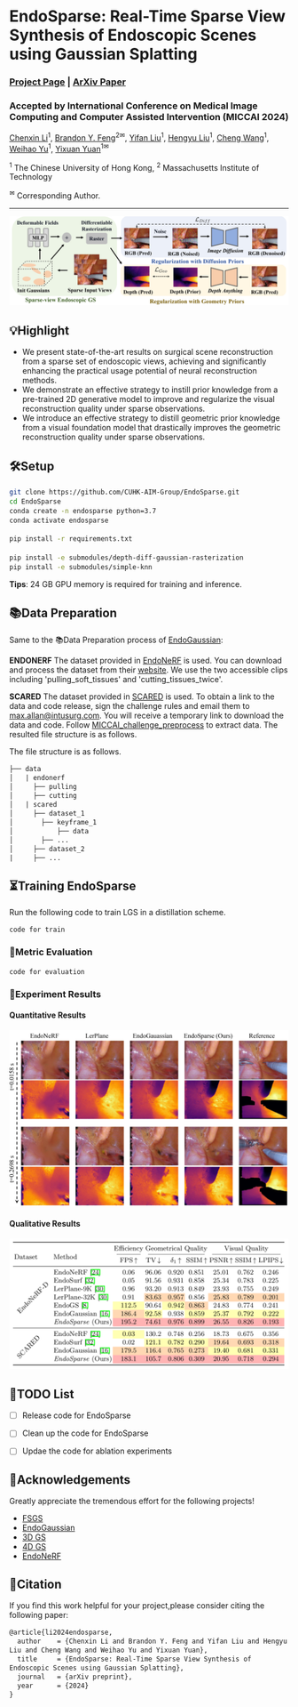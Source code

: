 # EndoSparse: Real-Time Sparse View Synthesis of Endoscopic Scenes using Gaussian Splatting

<!-- <i>The avatar is generated by stable diffusion.</i> -->


### [Project Page](https://endo-sparse.github.io/) | [ArXiv Paper](https://arxiv.org/abs/2407.01029)
### Accepted by International Conference on Medical Image Computing and Computer Assisted Intervention (MICCAI 2024)

[Chenxin Li](https://xggnet.github.io/)<sup>1</sup>, 
[Brandon Y. Feng](https://brandonyfeng.github.io/)<sup>2✉</sup>, 
[Yifan Liu](https://yifliu3.github.io/)<sup>1</sup>,
[Hengyu Liu](https://github.com/LiuHengyu321)<sup>1</sup>, 
[Cheng Wang](https://scholar.google.com/citations?user=AM7gvyUAAAAJ&hl=en)<sup>1</sup>,
[Weihao Yu](https://scholar.google.com/citations?user=fCzlLE4AAAAJ&hl=zh-CN&oi=ao)<sup>1</sup>,
[Yixuan Yuan](https://www.ee.cuhk.edu.hk/en-gb/people/academic-staff/professors/prof-yixuan-yuan)<sup>1✉</sup>

<sup>1</sup> The Chinese University of Hong Kong, <sup>2</sup> Massachusetts Institute of Technology

<sup>✉</sup> Corresponding Author. 

-------------------------------------------
![introduction](./assets/ppline.jpg)

## 💡Highlight
- We present state-of-the-art results on surgical scene reconstruction from a sparse set of endoscopic views, achieving and significantly enhancing the practical usage potential of neural reconstruction methods.
- We demonstrate an effective strategy to instill prior knowledge from a pre-trained 2D generative model to improve and regularize the visual reconstruction quality under sparse observations.
- We introduce an effective strategy to distill geometric prior knowledge from a visual foundation model that drastically improves the geometric reconstruction quality under sparse observations.

## 🛠Setup


```bash
git clone https://github.com/CUHK-AIM-Group/EndoSparse.git
cd EndoSparse
conda create -n endosparse python=3.7
conda activate endosparse

pip install -r requirements.txt

pip install -e submodules/depth-diff-gaussian-rasterization
pip install -e submodules/simple-knn
```

**Tips**: 24 GB GPU memory is required for training and inference. 

## 📚Data Preparation
Same to the 📚Data Preparation process of [EndoGaussian](https://github.com/yifliu3/EndoGaussian):

**ENDONERF** The dataset provided in [EndoNeRF](https://arxiv.org/abs/2206.15255) is used. You can download and process the dataset from their [website](https://github.com/med-air/EndoNeRF). We use the two accessible clips including 'pulling_soft_tissues' and 'cutting_tissues_twice'.

**SCARED** The dataset provided in [SCARED](https://endovissub2019-scared.grand-challenge.org/) is used. To obtain a link to the data and code release, sign the challenge rules and email them to max.allan@intusurg.com. You will receive a temporary link to download the data and code. Follow [MICCAI_challenge_preprocess](https://github.com/EikoLoki/MICCAI_challenge_preprocess) to extract data. The resulted file structure is as follows.


The file structure is as follows.
```
├── data
│   | endonerf 
│     ├── pulling
│     ├── cutting 
│   | scared
│     ├── dataset_1
│       ├── keyframe_1
│           ├── data
│       ├── ...
│     ├── dataset_2
|     ├── ...
```



## ⏳Training EndoSparse
Run the following code to train LGS in a distillation scheme.
```bash
code for train
```

### 📏Metric Evaluation
```
code for evaluation
```


### 🎪Experiment Results
#### Quantitative Results
![introduction](./assets/exp_1.jpg)
#### Qualitative Results
![introduction](./assets/exp_2.png)


## 🛒TODO List
- [ ] Release code for EndoSparse
- [ ] Clean up the code for EndoSparse
- [ ] Updae the code for ablation experiments


## 🎈Acknowledgements
Greatly appreciate the tremendous effort for the following projects!
- [FSGS](https://github.com/VITA-Group/FSGS)
- [EndoGaussian](https://github.com/yifliu3/EndoGaussian)
- [3D GS](https://github.com/graphdeco-inria/gaussian-splatting)
- [4D GS](https://github.com/hustvl/4DGaussians)
- [EndoNeRF](https://github.com/med-air/EndoNeRF)


## 📜Citation
If you find this work helpful for your project,please consider citing the following paper:
```
@article{li2024endosparse,
  author    = {Chenxin Li and Brandon Y. Feng and Yifan Liu and Hengyu Liu and Cheng Wang and Weihao Yu and Yixuan Yuan},
  title     = {EndoSparse: Real-Time Sparse View Synthesis of Endoscopic Scenes using Gaussian Splatting},
  journal   = {arXiv preprint},
  year      = {2024}
}
```
